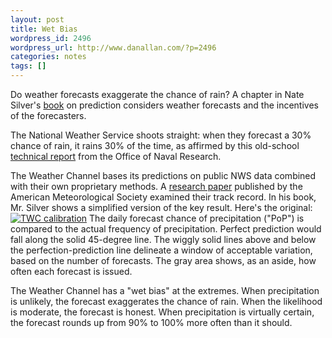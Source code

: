 ```yaml
---
layout: post
title: Wet Bias
wordpress_id: 2496
wordpress_url: http://www.danallan.com/?p=2496
categories: notes
tags: []
---
```


Do weather forecasts exaggerate the chance of rain? A chapter in Nate Silver's [book](http://www.amazon.com/The-Signal-Noise-Predictions-Fail-but/dp/159420411X) on prediction considers weather forecasts and the incentives of the forecasters.

The National Weather Service shoots straight: when they forecast a 30% chance of rain, it rains 30% of the time, as affirmed by this old-school [technical report](http://www.dtic.mil/cgi-bin/GetTRDoc?AD=ADA101986) from the Office of Naval Research.

The Weather Channel bases its predictions on public NWS data combined with their own proprietary methods.  A [research paper](http://dx.doi.org/10.1175/2008MWR2547.1) published by the American Meteorological Society examined their track record. In his book, Mr. Silver shows a simplified version of the key result. Here's the original:
[![](http://www.danallan.com/wp-content/uploads/2012/10/TWC-calibration.png "TWC calibration")](http://www.danallan.com/wp-content/uploads/2012/10/TWC-calibration.png)
The daily forecast chance of precipitation ("PoP") is compared to the actual frequency of precipitation. Perfect prediction would fall along the solid 45-degree line. The wiggly solid lines above and below the perfection-prediction line delineate a window of acceptable variation, based on the number of forecasts. The gray area shows, as an aside, how often each forecast is issued.

The Weather Channel has a "wet bias" at the extremes. When precipitation is unlikely, the forecast exaggerates the chance of rain. When the likelihood is moderate, the forecast is honest. When precipitation is virtually certain, the forecast rounds up from 90% to 100% more often than it should.
